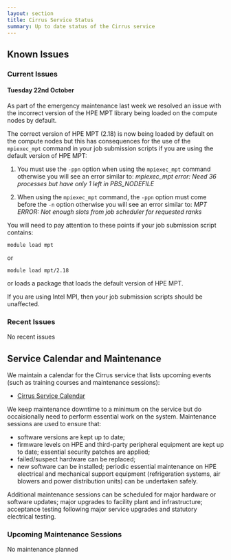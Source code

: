 ```yaml
---
layout: section
title: Cirrus Service Status
summary: Up to date status of the Cirrus service
---
```


## Known Issues

### Current Issues

#### Tuesday 22nd October

As part of the emergency maintenance last week we resolved an issue with the incorrect version of the HPE MPT library being loaded on the compute nodes by default.

The correct version of HPE MPT (2.18) is now being loaded by default on the compute nodes but this has consequences for the use of the `mpiexec_mpt` command in your job submission scripts if you are using the default version of HPE MPT:

1. You must use the `-ppn` option when using the `mpiexec_mpt` command otherwise you will see an error similar to: *mpiexec_mpt error: Need 36 processes but have only 1 left in PBS_NODEFILE*

2. When using the `mpiexec_mpt` command, the `-ppn` option must come before the `-n` option otherwise you will see an error similar to: *MPT ERROR: Not enough slots from job scheduler for requested ranks*

You will need to pay attention to these points if your job submission script contains:

```
module load mpt
```

or 

```
module load mpt/2.18
```

or loads a package that loads the default version of HPE MPT.

If you are using Intel MPI, then your job submission scripts should be unaffected.

### Recent Issues

No recent issues

## Service Calendar and Maintenance

We maintain a calendar for the Cirrus service that lists upcoming events (such
as training courses and maintenance sessions):

- [Cirrus Service Calendar](calendar.html)

We keep maintenance downtime to a minimum on the service but do occaisionally
need to perform essential work on the system. Maintenance sessions are used to 
ensure that:

* software versions are kept up to date;
* firmware levels on HPE and third-party peripheral equipment are kept up to date;
essential security patches are applied;
* failed/suspect hardware can be replaced;
* new software can be installed;
periodic essential maintenance on HPE electrical and mechanical support equipment (refrigeration systems, air blowers and power distribution units) can be undertaken safely.

Additional maintenance sessions can be scheduled for major hardware or software updates; major upgrades to facility plant and infrastructure; acceptance testing following major service upgrades and statutory electrical testing.

### Upcoming Maintenance Sessions

No maintenance planned





